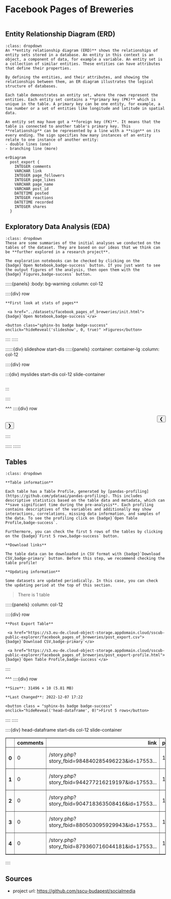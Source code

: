 # Facebook Pages of Breweries

```{include} ../datasets/facebook_pages_of_breweries/description.md
```

## Entity Relationship Diagram (ERD)

```{admonition} What is an Entity Relationship Diagram (ERD)?
:class: dropdown
An **entity relationship diagram (ERD)** shows the relationships of entity sets stored in a database. An entity in this context is an object, a component of data, for example a variable. An entity set is a collection of similar entities. These entities can have attributes that define their properties.

By defining the entities, and their attributes, and showing the relationships between them, an ER diagram illustrates the logical structure of databases. 

Each table demonstrates an entity set, where the rows represent the entities. Each entity set contains a **primary key (PK)** which is unique in the table. A primary key can be one entity, for example, a tax number or a set of entities like longitude and latitude in spatial data.

An entity set may have got a **foreign key (FK)**. It means that the table is connected to another table's primary key. This **relationship** can be represented by a line with a **sign** on its every ending. The sign specifies how many instances of an entity relate to one instance of another entity:
- double lines (one)
- branching line (more)
```


```{mermaid}
erDiagram
  post_export {    
    INTEGER comments      
    VARCHAR link      
    INTEGER page_followers      
    INTEGER page_likes      
    VARCHAR page_name      
    VARCHAR post_id      
    DATETIME posted      
    INTEGER reactions      
    DATETIME recorded      
    INTEGER shares  
  }
```


## Exploratory Data Analysis (EDA)

```{admonition} What does exploratory data analysis contain?
:class: dropdown
These are some summaries of the initial analyses we conducted on the tables of the dataset. They are based on our ideas that we think can be **further explored in a research project**.

The exploration notebooks can be checked by clicking on the {badge}`Open Notebook,badge-success` button. If you just want to see the output figures of the analysis, then open them with the {badge}`Figures,badge-success` button.
```




:::::{panels} 
    :body: bg-warning
    :column: col-12

::::{div} row

```{div} col-4
**First look at stats of pages**
```

```{div} col-5
 <a href="../datasets/facebook_pages_of_breweries/init.html">{badge}`Open Notebook,badge-success`</a>
```


    
    



```{div} col-3
<button class="sphinx-bs badge badge-success" onclick="hideReveal('slideshow', 0, true)" >Figures</button>

```
::::
:::::

::::::{div} slideshow start-dis
:::::{panels}
:container: container-lg
:column: col-12

::::{div} row 




:::{div} myslides start-dis col-12 slide-container
```{include} ../datasets/facebook_pages_of_breweries/init/assets/out-3.html
```
:::


::::

^^^
::::{div} row

<div class = "col-6 docutils" align = "right">
<button  onclick="slideImage(0, -1)">&#10094;</button>
</div>

<div class = "col-6 docutils" align = "left">
<button  onclick="slideImage(0, 1)">&#10095;</button>
</div>

::::

:::::
::::::


## Tables

```{admonition} How should I use this?
:class: dropdown

**Table information**

Each table has a Table Profile, generated by [pandas-profiling](https://github.com/ydataai/pandas-profiling). This includes descriptive statistics based on the table data and metadata, which can **save significant time during the pre-analysis**. Each profiling contains descriptives of the variables and additionally may show interactions, correlations, missing data information, and samples of the data. To see the profiling click on {badge}`Open Table Profile,badge-success`.

Furthermore, you can check the first 5 rows of the tables by clicking on the {badge}`First 5 rows,badge-success` button.

**Download links**

The table data can be downloaded in CSV format with {badge}`Download CSV,badge-primary` button. Before this step, we recommend checking the table profile!

**Updating information**

Some datasets are updated periodically. In this case, you can check the updating period at the top of this section.
```

> There is 1 table




:::::{panels} :column: col-12

::::{div} row

```{div} col-4
**Post Export Table**
```

```{div} col-5
 <a href="https://s3.eu-de.cloud-object-storage.appdomain.cloud/sscub-public-explorer/facebook_pages_of_breweries/post_export.csv">{badge}`Download CSV,badge-primary`</a>
```

```{div} col-3
 <a href="https://s3.eu-de.cloud-object-storage.appdomain.cloud/sscub-public-explorer/facebook_pages_of_breweries/post_export-profile.html">{badge}`Open Table Profile,badge-success`</a>
```

::::

^^^
::::{div} row

```{div} col-4
**Size**: 31496 × 10 (5.81 MB)
```

```{div} col-5
**Last Changed**: 2022-12-07 17:22
```

```{div} col-3
<button class = "sphinx-bs badge badge-success" onclick="hideReveal('head-dataframe', 0)">First 5 rows</button>
```
::::
:::::

::::{div} head-dataframe start-dis col-12 slide-container
<div>
<style scoped>
    .dataframe tbody tr th:only-of-type {
        vertical-align: middle;
    }

    .dataframe tbody tr th {
        vertical-align: top;
    }

    .dataframe thead th {
        text-align: right;
    }
</style>
<table border="1" class="dataframe">
  <thead>
    <tr style="text-align: right;">
      <th></th>
      <th>comments</th>
      <th>link</th>
      <th>page_followers</th>
      <th>page_likes</th>
      <th>page_name</th>
      <th>post_id</th>
      <th>posted</th>
      <th>reactions</th>
      <th>recorded</th>
      <th>shares</th>
    </tr>
  </thead>
  <tbody>
    <tr>
      <th>0</th>
      <td>0</td>
      <td>/story.php?story_fbid=984840285496223&amp;id=17553...</td>
      <td>1655</td>
      <td>1590</td>
      <td>972 Brewpub</td>
      <td>984840285496223</td>
      <td>2022-04-15 16:22:00</td>
      <td>9</td>
      <td>2022-06-23</td>
      <td>1</td>
    </tr>
    <tr>
      <th>1</th>
      <td>0</td>
      <td>/story.php?story_fbid=944277216219197&amp;id=17553...</td>
      <td>1655</td>
      <td>1590</td>
      <td>972 Brewpub</td>
      <td>944277216219197</td>
      <td>2022-02-04 17:57:00</td>
      <td>7</td>
      <td>2022-06-23</td>
      <td>0</td>
    </tr>
    <tr>
      <th>2</th>
      <td>0</td>
      <td>/story.php?story_fbid=904718363508416&amp;id=17553...</td>
      <td>1655</td>
      <td>1590</td>
      <td>972 Brewpub</td>
      <td>904718363508416</td>
      <td>2021-11-25 16:39:00</td>
      <td>3</td>
      <td>2022-06-23</td>
      <td>0</td>
    </tr>
    <tr>
      <th>3</th>
      <td>0</td>
      <td>/story.php?story_fbid=880503095929943&amp;id=17553...</td>
      <td>1655</td>
      <td>1590</td>
      <td>972 Brewpub</td>
      <td>880503095929943</td>
      <td>2021-10-14 15:56:00</td>
      <td>1</td>
      <td>2022-06-23</td>
      <td>0</td>
    </tr>
    <tr>
      <th>4</th>
      <td>0</td>
      <td>/story.php?story_fbid=879360716044181&amp;id=17553...</td>
      <td>1655</td>
      <td>1590</td>
      <td>972 Brewpub</td>
      <td>879360716044181</td>
      <td>2021-10-12 19:15:00</td>
      <td>3</td>
      <td>2022-06-23</td>
      <td>1</td>
    </tr>
  </tbody>
</table>
</div>
::::


## Sources

- project url: https://github.com/sscu-budapest/socialmedia

